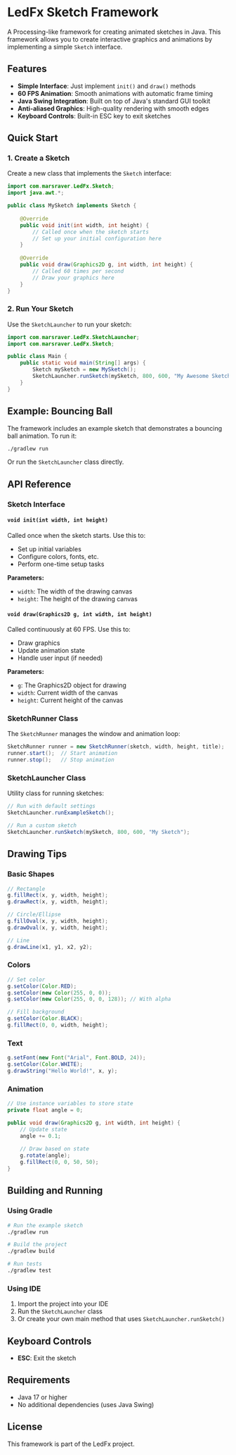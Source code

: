# LedFx Sketch Framework

A Processing-like framework for creating animated sketches in Java. This framework allows you to create interactive graphics and animations by implementing a simple `Sketch` interface.

## Features

- **Simple Interface**: Just implement `init()` and `draw()` methods
- **60 FPS Animation**: Smooth animations with automatic frame timing
- **Java Swing Integration**: Built on top of Java's standard GUI toolkit
- **Anti-aliased Graphics**: High-quality rendering with smooth edges
- **Keyboard Controls**: Built-in ESC key to exit sketches

## Quick Start

### 1. Create a Sketch

Create a new class that implements the `Sketch` interface:

```java
import com.marsraver.LedFx.Sketch;
import java.awt.*;

public class MySketch implements Sketch {
    
    @Override
    public void init(int width, int height) {
        // Called once when the sketch starts
        // Set up your initial configuration here
    }
    
    @Override
    public void draw(Graphics2D g, int width, int height) {
        // Called 60 times per second
        // Draw your graphics here
    }
}
```

### 2. Run Your Sketch

Use the `SketchLauncher` to run your sketch:

```java
import com.marsraver.LedFx.SketchLauncher;
import com.marsraver.LedFx.Sketch;

public class Main {
    public static void main(String[] args) {
        Sketch mySketch = new MySketch();
        SketchLauncher.runSketch(mySketch, 800, 600, "My Awesome Sketch");
    }
}
```

## Example: Bouncing Ball

The framework includes an example sketch that demonstrates a bouncing ball animation. To run it:

```bash
./gradlew run
```

Or run the `SketchLauncher` class directly.

## API Reference

### Sketch Interface

#### `void init(int width, int height)`
Called once when the sketch starts. Use this to:
- Set up initial variables
- Configure colors, fonts, etc.
- Perform one-time setup tasks

**Parameters:**
- `width`: The width of the drawing canvas
- `height`: The height of the drawing canvas

#### `void draw(Graphics2D g, int width, int height)`
Called continuously at 60 FPS. Use this to:
- Draw graphics
- Update animation state
- Handle user input (if needed)

**Parameters:**
- `g`: The Graphics2D object for drawing
- `width`: Current width of the canvas
- `height`: Current height of the canvas

### SketchRunner Class

The `SketchRunner` manages the window and animation loop:

```java
SketchRunner runner = new SketchRunner(sketch, width, height, title);
runner.start();  // Start animation
runner.stop();   // Stop animation
```

### SketchLauncher Class

Utility class for running sketches:

```java
// Run with default settings
SketchLauncher.runExampleSketch();

// Run a custom sketch
SketchLauncher.runSketch(mySketch, 800, 600, "My Sketch");
```

## Drawing Tips

### Basic Shapes
```java
// Rectangle
g.fillRect(x, y, width, height);
g.drawRect(x, y, width, height);

// Circle/Ellipse
g.fillOval(x, y, width, height);
g.drawOval(x, y, width, height);

// Line
g.drawLine(x1, y1, x2, y2);
```

### Colors
```java
// Set color
g.setColor(Color.RED);
g.setColor(new Color(255, 0, 0));
g.setColor(new Color(255, 0, 0, 128)); // With alpha

// Fill background
g.setColor(Color.BLACK);
g.fillRect(0, 0, width, height);
```

### Text
```java
g.setFont(new Font("Arial", Font.BOLD, 24));
g.setColor(Color.WHITE);
g.drawString("Hello World!", x, y);
```

### Animation
```java
// Use instance variables to store state
private float angle = 0;

public void draw(Graphics2D g, int width, int height) {
    // Update state
    angle += 0.1;
    
    // Draw based on state
    g.rotate(angle);
    g.fillRect(0, 0, 50, 50);
}
```

## Building and Running

### Using Gradle
```bash
# Run the example sketch
./gradlew run

# Build the project
./gradlew build

# Run tests
./gradlew test
```

### Using IDE
1. Import the project into your IDE
2. Run the `SketchLauncher` class
3. Or create your own main method that uses `SketchLauncher.runSketch()`

## Keyboard Controls

- **ESC**: Exit the sketch

## Requirements

- Java 17 or higher
- No additional dependencies (uses Java Swing)

## License

This framework is part of the LedFx project.

